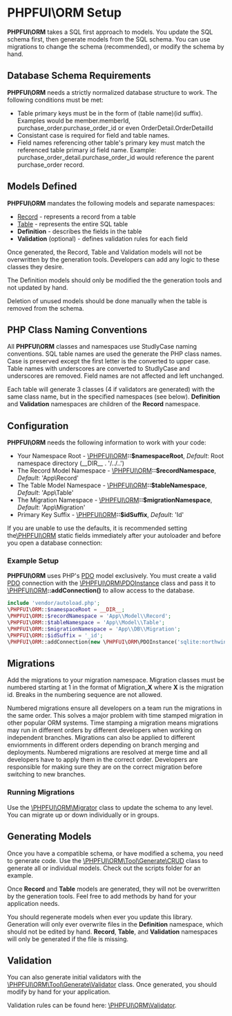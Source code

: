 # PHPFUI\ORM Setup
**PHPFUI\ORM** takes a SQL first approach to models. You update the SQL schema first, then generate models from the SQL schema. You can use migrations to change the schema (recommended), or modify the schema by hand.

## Database Schema Requirements
**PHPFUI\ORM** needs a strictly normalized database structure to work.  The following conditions must be met:
- Table primary keys must be in the form of (table name)(id suffix).  Examples would be member.memberId, purchase_order.purchase_order_id or even OrderDetail.OrderDetailId
- Consistant case is required for field and table names.
- Field names referencing other table's primary key must match the referenced table primary id field name.  Example: purchase_order_detail.purchase_order_id would reference the parent purchase_order record.

## Models Defined
**PHPFUI\ORM** mandates the following models and separate namespaces:
- [Record](http://phpfui.com/?n=PHPFUI%5CORM&c=Record) - represents a record from a table
- [Table](http://phpfui.com/?n=PHPFUI%5CORM&c=Table) - represents the entire SQL table
- **Definition** - describes the fields in the table
- **Validation** (optional) - defines validation rules for each field

Once generated, the Record, Table and Validation models will not be overwritten by the generation tools. Developers can add any logic to these classes they desire.

The Definition models should only be modified the the generation tools and not updated by hand.

Deletion of unused models should be done manually when the table is removed from the schema.

## PHP Class Naming Conventions
All **PHPFUI\ORM** classes and namespaces use StudlyCase naming conventions.  SQL table names are used the generate the PHP class names.  Case is preserved except the first letter is the converted to upper case.  Table names with underscores are converted to StudlyCase and underscores are removed. Field names are not affected and left unchanged.

Each table will generate 3 classes (4 if validators are generated) with the same class name, but in the specified namespaces (see below).  **Definition** and **Validation** namespaces are children of the **Record** namespace.

## Configuration
**PHPFUI\ORM** needs the following information to work with your code:
- Your Namespace Root - [\PHPFUI\ORM](http://phpfui.com/?n=PHPFUI&c=ORM)**::$namespaceRoot**, *Default*: Root namespace directory (&lowbar;&lowbar;DIR&lowbar;&lowbar; . '/../..')
- The Record Model Namespace - [\PHPFUI\ORM](http://phpfui.com/?n=PHPFUI&c=ORM)**::$recordNamespace**, *Default*: 'App\\Record'
- The Table Model Namespace - [\PHPFUI\ORM](http://phpfui.com/?n=PHPFUI&c=ORM)**::$tableNamespace**, *Default*: 'App\\Table'
- The Migration Namespace - [\PHPFUI\ORM](http://phpfui.com/?n=PHPFUI&c=ORM)**::$migrationNamespace**, *Default*: 'App\\Migration'
- Primary Key Suffix - [\PHPFUI\ORM](http://phpfui.com/?n=PHPFUI&c=ORM)**::$idSuffix**, *Default*: 'Id'

If you are unable to use the defaults, it is recommended setting the[\PHPFUI\ORM](http://phpfui.com/?n=PHPFUI&c=ORM) static fields immediately after your autoloader and before you open a database connection:

### Example Setup
**PHPFUI\ORM** uses PHP's [PDO](https://www.php.net/manual/en/book.pdo.php) model exclusively.  You must create a valid [PDO](https://www.php.net/manual/en/book.pdo.php) connection with the [\PHPFUI\ORM\PDOInstance](http://phpfui.com/?n=PHPFUI%5CORM&c=PDOInstance) class and pass it to [\PHPFUI\ORM](http://phpfui.com/?n=PHPFUI&c=ORM)**::addConnection()** to allow access to the database.
```php
include 'vendor/autoload.php';
\PHPFUI\ORM::$namespaceRoot = __DIR__;
\PHPFUI\ORM::$recordNamespace = 'App\\Model\\Record';
\PHPFUI\ORM::$tableNamespace = 'App\\Model\\Table';
\PHPFUI\ORM::$migrationNamespace = 'App\\DB\\Migration';
\PHPFUI\ORM::$idSuffix = '_id';
\PHPFUI\ORM::addConnection(new \PHPFUI\ORM\PDOInstance('sqlite:northwind.db'));
```

## Migrations
Add the migrations to your migration namespace. Migration classes must be numbered starting at 1 in the format of Migration_**X** where **X** is the migration id. Breaks in the numbering sequence are not allowed.

Numbered migrations ensure all developers on a team run the migrations in the same order. This solves a major problem with time stamped migration in other popular ORM systems. Time stamping a migration means migrations may run in different orders by different developers when working on independent branches. Migrations can also be applied to different enviornments in different orders depending on branch merging and deployments. Numbered migrations are resolved at merge time and all developers have to apply them in the correct order.  Developers are responsible for making sure they are on the correct migration before switching to new branches.

### Running Migrations
Use the [\PHPFUI\ORM\Migrator](http://phpfui.com/?n=PHPFUI\ORM&c=Migrator) class to update the schema to any level.  You can migrate up or down individually or in groups.

## Generating Models
Once you have a compatible schema, or have modified a schema, you need to generate code.  Use the [\PHPFUI\ORM\Tool\Generate\CRUD](http://phpfui.com/?n=PHPFUI%5CORM%5CTool%5CGenerate&c=CRUD) class to generate all or individual models. Check out the scripts folder for an example.

Once **Record** and **Table** models are generated, they will not be overwritten by the generation tools. Feel free to add methods by hand for your application needs.

You should regenerate models when ever you update this library. Generation will only ever overwrite files in the **Definition** namespace, which should not be edited by hand.  **Record**, **Table**, and **Validation** namespaces will only be generated if the file is missing.

## Validation
You can also generate initial validators with the [\PHPFUI\ORM\Tool\Generate\Validator](http://phpfui.com/?n=PHPFUI%5CORM%5CTool%5CGenerate&c=Validator) class. Once generated, you should modify by hand for your application.

Validation rules can be found here: [\PHPFUI\ORM\Validator](http://phpfui.com/?n=PHPFUI%5CORM&c=Validator).

